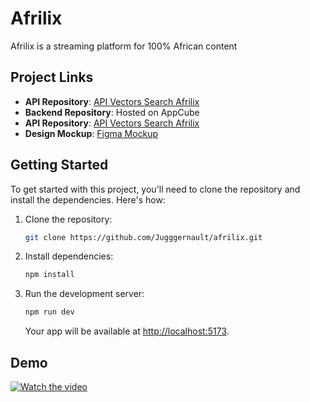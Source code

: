 # Afrilix

Afrilix is a streaming platform for 100% African content

## Project Links

- **API Repository**: [API Vectors Search Afrilix](https://github.com/mrcryptsie/api-vectors-search-afrilix)
- **Backend Repository**: Hosted on AppCube
- **API Repository**: [API Vectors Search Afrilix](https://github.com/mrcryptsie/api-vectors-search-afrilix)
- **Design Mockup**: [Figma Mockup](https://www.figma.com/proto/7lTU9qHwxlmGt48rlKiENz/Untitled?node-id=1-2&node-type=canvas&t=iqq9pFZuDt7lljFI-0&scaling=scale-down&content-scaling=fixed&page-id=0%3A1&starting-point-node-id=1%3A2)

## Getting Started

To get started with this project, you'll need to clone the repository and install the dependencies. Here's how:

1. Clone the repository:
   ```bash
   git clone https://github.com/Jugggernault/afrilix.git
   ```

2. Install dependencies:
   ```bash
   npm install
   ```

3. Run the development server:
   ```bash
   npm run dev
   ```

   Your app will be available at [http://localhost:5173](http://localhost:5173).

## Demo
[![Watch the video](https://raw.githubusercontent.com/Jugggernault/repository/main/DemoVideothumbnail.jpg)](https://raw.githubusercontent.com/username/Jugggernault/mail/DemoVideo.mp4)